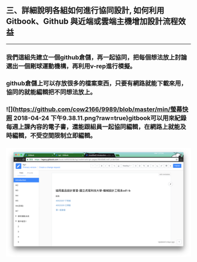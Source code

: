 ## 三、詳細說明各組如何進行協同設計, 如何利用 Gitbook、Github 與近端或雲端主機增加設計流程效益

---

### 我們這組先建立一個github倉儲，再一起協同，把每個想法放上討論選出一個剛球運動機構，再利用v-rep進行模擬。

### github倉儲上可以存放很多的檔案東西，只要有網路就能下載來用，協同的就能編輯把不同想法放上。

### ![](https://github.com/cow2166/9989/blob/master/min/螢幕快照 2018-04-24 下午9.38.11.png?raw=true)gitbook可以用來紀錄每週上課內容的電子書，還能跟組員一起協同編輯，在網路上就能及時編輯，不受空間限制立即編輯。

### 

### ![](https://github.com/cow2166/9989/blob/master/min/%E8%9E%A2%E5%B9%95%E5%BF%AB%E7%85%A7%202018-04-24%20%E4%B8%8B%E5%8D%889.49.53.png?raw=true)

### 

### 

### 



